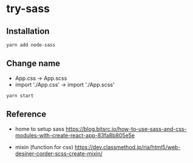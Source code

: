 

# try-sass

## Installation

```
yarn add node-sass
```

## Change name

* App.css -> App.scss
* import './App.css' -> import './App.scss'
```
yarn start
```

## Reference

* home to setup sass
https://blog.bitsrc.io/how-to-use-sass-and-css-modules-with-create-react-app-83fa8b805e5e

* mixin (function for css)
https://dev.classmethod.jp/ria/html5/web-desiner-corder-scss-create-mixin/